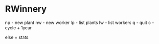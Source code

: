 # RWinnery

np - new plant
nw - new worker
lp - list plants
lw - list workers
q - quit
c - cycle + 1year

else = stats